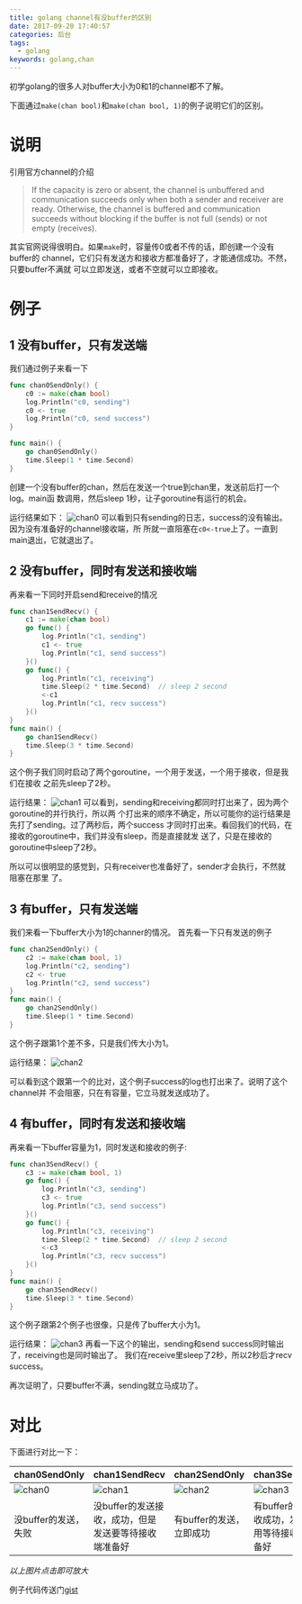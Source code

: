 ```yaml
---
title: golang channel有没buffer的区别
date: 2017-09-20 17:40:57
categories: 后台
tags:
  - golang
keywords: golang,chan
---
```


初学golang的很多人对buffer大小为0和1的channel都不了解。

下面通过`make(chan bool)`和`make(chan bool, 1)`的例子说明它们的区别。
<!-- more -->

# 说明
引用官方channel的介绍
> If the capacity is zero or absent, the channel is unbuffered and communication 
> succeeds only when both a sender and receiver are ready. Otherwise, the 
> channel is buffered and communication succeeds without blocking if the buffer 
> is not full (sends) or not empty (receives). 

其实官网说得很明白。如果`make`时，容量传0或者不传的话，即创建一个没有buffer的
channel，它们只有发送方和接收方都准备好了，才能通信成功。不然，只要buffer不满就
可以立即发送，或者不空就可以立即接收。

# 例子
## 1 没有buffer，只有发送端
我们通过例子来看一下
```go
func chan0SendOnly() {
	c0 := make(chan bool)
	log.Println("c0, sending")
	c0 <- true
	log.Println("c0, send success")
}

func main() {
	go chan0SendOnly()
	time.Sleep(1 * time.Second)
}
```
创建一个没有buffer的chan，然后在发送一个true到chan里，发送前后打一个log。main函
数调用，然后sleep 1秒，让子goroutine有运行的机会。

运行结果如下：
![chan0][]
可以看到只有sending的日志，success的没有输出。因为没有准备好的channel接收端，所
所就一直阻塞在`c0<-true`上了。一直到main退出，它就退出了。

## 2 没有buffer，同时有发送和接收端
再来看一下同时开启send和receive的情况
```go
func chan1SendRecv() {
	c1 := make(chan bool)
	go func() {
		log.Println("c1, sending")
		c1 <- true
		log.Println("c1, send success")
	}()
	go func() {
		log.Println("c1, receiving")
		time.Sleep(2 * time.Second)  // sleep 2 second
		<-c1
		log.Println("c1, recv success")
	}()
}
func main() {
	go chan1SendRecv()
	time.Sleep(3 * time.Second)
}
```
这个例子我们同时启动了两个goroutine，一个用于发送，一个用于接收，但是我们在接收
之前先sleep了2秒。

运行结果：
![chan1][]
可以看到，sending和receiving都同时打出来了，因为两个goroutine的并行执行，所以两
个打出来的顺序不确定，所以可能你的运行结果是先打了sending。过了两秒后，两个success
才同时打出来。看回我们的代码，在接收的goroutine中，我们并没有sleep，而是直接就发
送了，只是在接收的goroutine中sleep了2秒。

所以可以很明显的感觉到，只有receiver也准备好了，sender才会执行，不然就阻塞在那里
了。

## 3 有buffer，只有发送端
我们来看一下buffer大小为1的channer的情况。
首先看一下只有发送的例子
```go
func chan2SendOnly() {
	c2 := make(chan bool, 1)
	log.Println("c2, sending")
	c2 <- true
	log.Println("c2, send success")
}
func main() {
	go chan2SendOnly()
	time.Sleep(1 * time.Second)
}
```
这个例子跟第1个差不多，只是我们传大小为1。

运行结果：
![chan2][]

可以看到这个跟第一个的比对，这个例子success的log也打出来了。说明了这个channel并
不会阻塞，只在有容量，它立马就发送成功了。


## 4 有buffer，同时有发送和接收端
再来看一下buffer容量为1，同时发送和接收的例子:
```go
func chan3SendRecv() {
	c3 := make(chan bool, 1)
	go func() {
		log.Println("c3, sending")
		c3 <- true
		log.Println("c3, send success")
	}()
	go func() {
		log.Println("c3, receiving")
		time.Sleep(2 * time.Second)  // sleep 2 second
		<-c3
		log.Println("c3, recv success")
	}()
}
func main() {
	go chan3SendRecv()
	time.Sleep(3 * time.Second)
}
```
这个例子跟第2个例子也很像，只是传了buffer大小为1。

运行结果：
![chan3][]
再看一下这个的输出，sending和send success同时输出了，receiving也是同时输出了。
我们在receive里sleep了2秒，所以2秒后才recv success。

再次证明了，只要buffer不满，sending就立马成功了。


# 对比
下面进行对比一下：

| chan0SendOnly        | chan1SendRecv                                        | chan2SendOnly            | chan3SendRecv                                    |
|----------------------|------------------------------------------------------|--------------------------|--------------------------------------------------|
| ![chan0][]           | ![chan1][]                                           | ![chan2][]               | ![chan3][]                                       |
| 没buffer的发送，失败 | 没buffer的发送接收，成功，但是发送要等待接收端准备好 | 有buffer的发送，立即成功 | 有buffer的发送接收成功，发送不用等待接收端准备好 |

*以上图片点击即可放大*

例子代码传送门[gist](https://gist.github.com/tenfyzhong/0fc5819f4885d4a8877659ca24361f09)

[chan0]: https://tenfy.cn/picture/golang-unbuffered-channel0.jpg
[chan1]: https://tenfy.cn/picture/golang-unbuffered-channel1.jpg
[chan2]: https://tenfy.cn/picture/golang-unbuffered-channel2.jpg
[chan3]: https://tenfy.cn/picture/golang-unbuffered-channel3.jpg

